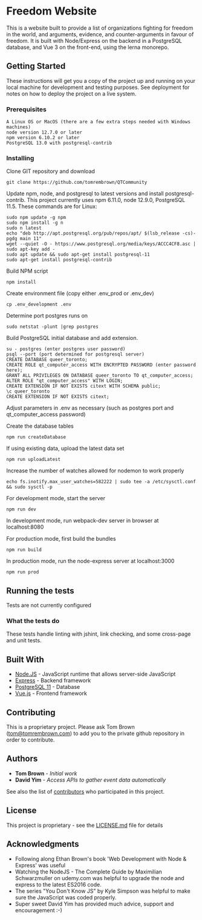 # Freedom Website

This is a website built to provide a list of organizations fighting for freedom in the world, and arguments, evidence, and counter-arguments in favour of freedom. It is built with Node/Express on the backend in a PostgreSQL database, and Vue 3 on the front-end, using the lerna monorepo.

## Getting Started

These instructions will get you a copy of the project up and running on your local machine for development and testing purposes. See deployment for notes on how to deploy the project on a live system.

### Prerequisites

```
A Linux OS or MacOS (there are a few extra steps needed with Windows machines)
node version 12.7.0 or later
npm version 6.10.2 or later
PostgreSQL 13.0 with postgresql-contrib
```

### Installing

Clone GIT repository and download

```
git clone https://github.com/tomrembrown/QTCommunity
```

Update npm, node, and postgresql to latest versions and install postgresql-contrib. This project currently uses npm 6.11.0, node 12.9.0, PostgreSQL 11.5. These commands are for Linux:

```
sudo npm update -g npm
sudo npm install -g n
sudo n latest
echo "deb http://apt.postgresql.org/pub/repos/apt/ $(lsb_release -cs)-pgdg main 11"
wget --quiet -O - https://www.postgresql.org/media/keys/ACCC4CF8.asc | sudo apt-key add -
sudo apt update && sudo apt-get install postgresql-11
sudo apt-get install postgresql-contrib
```

Build NPM script

```
npm install
```

Create environment file (copy either .env_prod or .env_dev)

```
cp .env_development .env
```

Determine port postgres runs on

```
sudo netstat -plunt |grep postgres
```

Build PostgreSQL initial database and add extension.

```
su - postgres (enter postgres user password)
psql --port (port determined for postgresql server)
CREATE DATABASE queer_toronto;
CREATE ROLE qt_computer_access WITH ENCRYPTED PASSWORD (enter password here);
GRANT ALL PRIVILEGES ON DATABASE queer_toronto TO qt_computer_access;
ALTER ROLE "qt_computer_access" WITH LOGIN;
CREATE EXTENSION IF NOT EXISTS citext WITH SCHEMA public;
\c queer_toronto
CREATE EXTENSION IF NOT EXISTS citext;
```

Adjust parameters in .env as necessary (such as postgres port and qt_computer_access password)

Create the database tables

```
npm run createDatabase
```

If using existing data, upload the latest data set

```
npm run uploadLatest
```

Increase the number of watches allowed for nodemon to work properly

```
echo fs.inotify.max_user_watches=582222 | sudo tee -a /etc/sysctl.conf && sudo sysctl -p
```

For development mode, start the server

```
npm run dev
```

In development mode, run webpack-dev server in browser at localhost:8080

For production mode, first build the bundles

```
npm run build
```

In production mode, run the node-express server at localhost:3000

```
npm run prod
```

## Running the tests

Tests are not currently configured

### What the tests do

These tests handle linting with jshint, link checking, and some cross-page and unit tests.

## Built With

- [Node.JS](https://nodejs.org/) - JavaScript runtime that allows server-side JavaScript
- [Express](https://expressjs.com/) - Backend framework
- [PostgreSQL 11](https://www.postgresql.org/) - Database
- [Vue.js](https://vuejs.org/) - Frontend framework

## Contributing

This is a proprietary project. Please ask Tom Brown (tom@tomrembrown.com) to add you to the private github repository in order to contribute.

## Authors

- **Tom Brown** - _Initial work_
- **David Yim** - _Access APIs to gather event data automatically_

See also the list of [contributors](https://github.com/tomrembrown/QTCommunity/contributors) who participated in this project.

## License

This project is proprietary - see the [LICENSE.md](LICENSE.md) file for details

## Acknowledgments

- Following along Ethan Brown's book 'Web Development with Node & Express' was useful
- Watching the NodeJS - The Complete Guide by Maximilian Schwarzmuller on udemy.com was helpful to upgrade the node and express to the latest ES2016 code.
- The series "You Don't Know JS" by Kyle Simpson was helpful to make sure the JavaScript was coded properly.
- Super sweet David Yim has provided much advice, support and encouragement :-)
